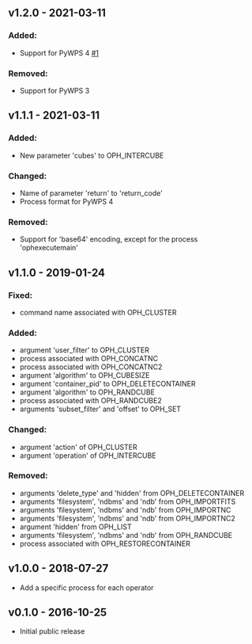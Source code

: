 
## v1.2.0 - 2021-03-11

### Added:

- Support for PyWPS 4 [#1](https://github.com/OphidiaBigData/ophidia-wps-module/pull/1)

### Removed:

- Support for PyWPS 3

## v1.1.1 - 2021-03-11

### Added:

- New parameter 'cubes' to OPH_INTERCUBE

### Changed:

- Name of parameter 'return' to 'return_code'
- Process format for PyWPS 4

### Removed:

- Support for 'base64' encoding, except for the process 'ophexecutemain'

## v1.1.0 - 2019-01-24

### Fixed:

- command name associated with OPH_CLUSTER

### Added:

- argument 'user_filter' to OPH_CLUSTER
- process associated with OPH_CONCATNC
- process associated with OPH_CONCATNC2
- argument 'algorithm' to OPH_CUBESIZE
- argument 'container_pid' to OPH_DELETECONTAINER
- argument 'algorithm' to OPH_RANDCUBE
- process associated with OPH_RANDCUBE2
- arguments 'subset_filter' and 'offset' to OPH_SET

### Changed:

- argument 'action' of OPH_CLUSTER
- argument 'operation' of OPH_INTERCUBE

### Removed:

- arguments 'delete_type' and 'hidden' from OPH_DELETECONTAINER
- arguments 'filesystem', 'ndbms' and 'ndb' from OPH_IMPORTFITS
- arguments 'filesystem', 'ndbms' and 'ndb' from OPH_IMPORTNC
- arguments 'filesystem', 'ndbms' and 'ndb' from OPH_IMPORTNC2
- argument 'hidden' from OPH_LIST
- arguments 'filesystem', 'ndbms' and 'ndb' from OPH_RANDCUBE
- process associated with OPH_RESTORECONTAINER

## v1.0.0 - 2018-07-27

- Add a specific process for each operator

## v0.1.0 - 2016-10-25

- Initial public release

